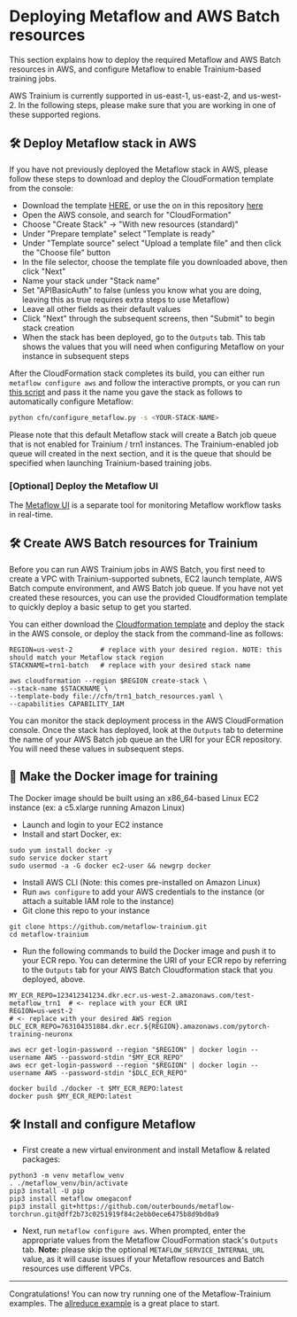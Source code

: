 # Deploying Metaflow and AWS Batch resources

This section explains how to deploy the required Metaflow and AWS Batch resources in AWS, and configure Metaflow to enable Trainium-based training jobs.

AWS Trainium is currently supported in us-east-1, us-east-2, and us-west-2. In the following steps, please make sure that you are working in one of these supported regions.

## 🛠️ Deploy Metaflow stack in AWS
If you have not previously deployed the Metaflow stack in AWS, please follow these steps to download and deploy the CloudFormation template from the console:
- Download the template [HERE](https://github.com/outerbounds/metaflow-tools/blob/master/aws/cloudformation/metaflow-cfn-template.yml), or use the on in this repository [here](./cfn/metaflow_cfn_template.yaml)
- Open the AWS console, and search for "CloudFormation"
- Choose "Create Stack" -> "With new resources (standard)"
- Under "Prepare template" select "Template is ready"
- Under "Template source" select "Upload a template file" and then click the "Choose file" button
- In the file selector, choose the template file you downloaded above, then click "Next"
- Name your stack under "Stack name"
- Set "APIBasicAuth" to false (unless you know what you are doing, leaving this as true requires extra steps to use Metaflow)
- Leave all other fields as their default values
- Click "Next" through the subsequent screens, then "Submit" to begin stack creation
- When the stack has been deployed, go to the `Outputs` tab. This tab shows the values that you will need when configuring Metaflow on your instance in subsequent steps

After the CloudFormation stack completes its build, you can either run `metaflow configure aws` and follow the interactive prompts, or you can run [this script](./cfn/configure_metaflow.py) and pass it the name you gave the stack as follows to automatically configure Metaflow:
```bash
python cfn/configure_metaflow.py -s <YOUR-STACK-NAME>
```

Please note that this default Metaflow stack will create a Batch job queue that is not enabled for Trainium / trn1 instances. The Trainium-enabled job queue will created in the next section, and it is the queue that should be specified when launching Trainium-based training jobs. 

### [Optional] Deploy the Metaflow UI
The [Metaflow UI](https://github.com/Netflix/metaflow-ui) is a separate tool for monitoring Metaflow workflow tasks in real-time.

## 🛠️ Create AWS Batch resources for Trainium
Before you can run AWS Trainium jobs in AWS Batch, you first need to create a VPC with Trainium-supported subnets, EC2 launch template, AWS Batch compute environment, and AWS Batch job queue. If you have not yet created these resources, you can use the provided Cloudformation template to quickly deploy a basic setup to get you started.

You can either download the [Cloudformation template](./cfn/trn1_batch_resources.yaml) and deploy the stack in the AWS console, or deploy the stack from the command-line as follows:
```
REGION=us-west-2       # replace with your desired region. NOTE: this should match your Metaflow stack region
STACKNAME=trn1-batch   # replace with your desired stack name

aws cloudformation --region $REGION create-stack \
--stack-name $STACKNAME \
--template-body file://cfn/trn1_batch_resources.yaml \
--capabilities CAPABILITY_IAM
```

You can monitor the stack deployment process in the AWS CloudFormation console. Once the stack has deployed, look at the `Outputs` tab to determine the name of your AWS Batch job queue an the URI for your ECR repository. You will need these values in subsequent steps.

## 🐳 Make the Docker image for training
The Docker image should be built using an x86_64-based Linux EC2 instance (ex: a c5.xlarge running Amazon Linux)
- Launch and login to your EC2 instance
- Install and start Docker, ex:
```
sudo yum install docker -y
sudo service docker start
sudo usermod -a -G docker ec2-user && newgrp docker
```
- Install AWS CLI (Note: this comes pre-installed on Amazon Linux)
- Run `aws configure` to add your AWS credentials to the instance (or attach a suitable IAM role to the instance)
- Git clone this repo to your instance
```
git clone https://github.com/metaflow-trainium.git
cd metaflow-trainium
```
- Run the following commands to build the Docker image and push it to your ECR repo. You can determine the URI of your ECR repo by referring to the `Outputs` tab for your AWS Batch Cloudformation stack that you deployed, above. 
```
MY_ECR_REPO=123412341234.dkr.ecr.us-west-2.amazonaws.com/test-metaflow_trn1  # <- replace with your ECR URI
REGION=us-west-2                                                             # <- replace with your desired AWS region
DLC_ECR_REPO=763104351884.dkr.ecr.${REGION}.amazonaws.com/pytorch-training-neuronx

aws ecr get-login-password --region "$REGION" | docker login --username AWS --password-stdin "$MY_ECR_REPO"
aws ecr get-login-password --region "$REGION" | docker login --username AWS --password-stdin "$DLC_ECR_REPO"

docker build ./docker -t $MY_ECR_REPO:latest
docker push $MY_ECR_REPO:latest
```

## 🛠️ Install and configure Metaflow
- First create a new virtual environment and install Metaflow & related packages:
```
python3 -m venv metaflow_venv
. ./metaflow_venv/bin/activate
pip3 install -U pip
pip3 install metaflow omegaconf
pip3 install git+https://github.com/outerbounds/metaflow-torchrun.git@dff2b73c0251919f84c2ebb0ece6475b8d9bd0a9 
```
- Next, run `metaflow configure aws`. When prompted, enter the appropriate values from the Metaflow CloudFormation stack's `Outputs` tab.
**Note:** please skip the optional `METAFLOW_SERVICE_INTERNAL_URL` value, as it will cause issues if your Metaflow resources and Batch resources use different VPCs.

---

Congratulations! You can now try running one of the Metaflow-Trainium examples. The [allreduce example](./allreduce-trn) is a great place to start.
